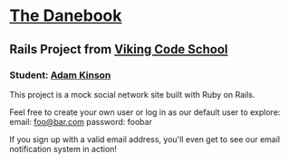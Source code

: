 [The Danebook][1]
============
Rails Project from [Viking Code School][2]
-------------------------------------


### Student: [Adam Kinson][3]

This project is a mock social network site built with Ruby on Rails.

Feel free to create your own user or log in as our default user to explore:
  email: foo@bar.com
  password: foobar

If you sign up with a valid email address, you'll even get to see our email notification system in action!


[1]: http://ajk-danebook.herokuapp.com
[2]: http://www.vikingcodeschool.com
[3]: https://github.com/kinsona/danebook
